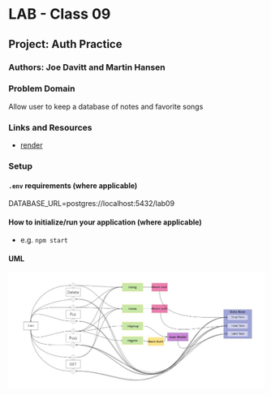 # LAB - Class 09

## Project: Auth Practice

### Authors: Joe Davitt and Martin Hansen

### Problem Domain

Allow user to keep a database of notes and favorite songs

### Links and Resources

- [render](https://lab-09.onrender.com/)


### Setup

#### `.env` requirements (where applicable)

DATABASE_URL=postgres://localhost:5432/lab09


#### How to initialize/run your application (where applicable)

- e.g. `npm start`



#### UML

![Lab 9](./assets/lab9.jpg)
